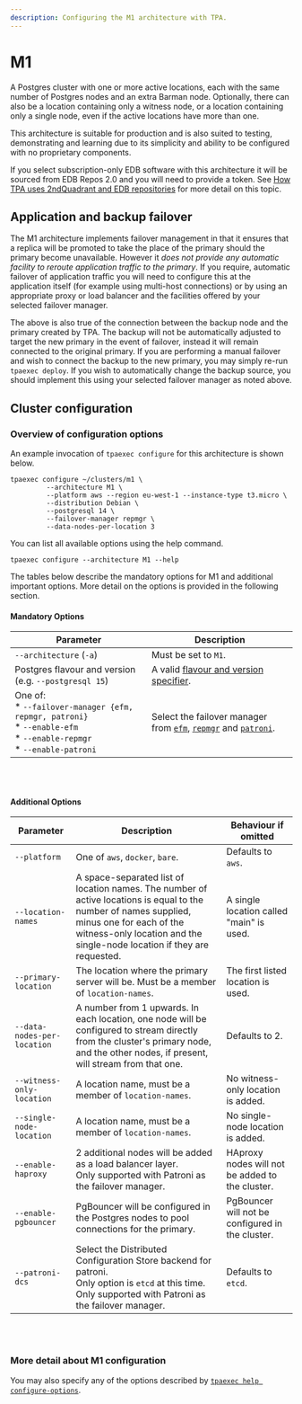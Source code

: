 ```yaml
---
description: Configuring the M1 architecture with TPA.
---
```


# M1

A Postgres cluster with one or more active locations, each with the same
number of Postgres nodes and an extra Barman node. Optionally, there can
also be a location containing only a witness node, or a location
containing only a single node, even if the active locations have more
than one.

This architecture is suitable for production and is also suited to
testing, demonstrating and learning due to its simplicity and ability to
be configured with no proprietary components.

If you select subscription-only EDB software with this architecture
it will be sourced from EDB Repos 2.0 and you will need to provide a token.
See [How TPA uses 2ndQuadrant and EDB repositories](2q_and_edb_repositories.md)
for more detail on this topic.

## Application and backup failover

The M1 architecture implements failover management in that it ensures
that a replica will be promoted to take the place of the primary should
the primary become unavailable. However it *does not provide any
automatic facility to reroute application traffic to the primary*. If
you require, automatic failover of application traffic you will need to
configure this at the application itself (for example using multi-host
connections) or by using an appropriate proxy or load balancer and the
facilities offered by your selected failover manager.

The above is also true of the connection between the backup node and the
primary created by TPA. The backup will not be automatically adjusted to
target the new primary in the event of failover, instead it will remain
connected to the original primary. If you are performing a manual
failover and wish to connect the backup to the new primary, you may
simply re-run `tpaexec deploy`. If you wish to automatically change the
backup source, you should implement this using your selected failover
manager as noted above.

## Cluster configuration

### Overview of configuration options

An example invocation of `tpaexec configure` for this architecture
is shown below.

```shell
tpaexec configure ~/clusters/m1 \
         --architecture M1 \
         --platform aws --region eu-west-1 --instance-type t3.micro \
         --distribution Debian \
         --postgresql 14 \
         --failover-manager repmgr \
         --data-nodes-per-location 3
```

You can list all available options using the help command.

```shell
tpaexec configure --architecture M1 --help
```

The tables below describe the mandatory options for M1
and additional important options.
More detail on the options is provided in the following section.

#### Mandatory Options

| Parameter                                             | Description                                                                                 |
|-------------------------------------------------------|---------------------------------------------------------------------------------------------|
| `--architecture` (`-a`)                               | Must be set to `M1`.                                                                        |
| Postgres flavour and version (e.g. `--postgresql 15`) | A valid [flavour and version specifier](tpaexec-configure.md#postgres-flavour-and-version). |
| One of: <br> * `--failover-manager {efm, repmgr, patroni}`<br> * `--enable-efm`<br> * `--enable-repmgr`<br> * `--enable-patroni`  | Select the failover manager from [`efm`](efm.md), [`repmgr`](repmgr.md) and [`patroni`](patroni.md).                                                  |


<br/><br/>

#### Additional Options

| Parameter                 | Description                                                                                                       | Behaviour if omitted                                                                                 |
|---------------------------|-------------------------------------------------------------------------------------------------------------------|------------------------------------------------------------------------------------------------------|
| `--platform`              | One of `aws`, `docker`, `bare`.                                                                                   | Defaults to `aws`.                                                                                   |
| `--location-names` | A space-separated list of location names. The number of active locations is equal to the number of names supplied, minus one for each of the witness-only location and the single-node location if they are requested. | A single location called "main" is used. |
| `--primary-location` | The location where the primary server will be. Must be a member of `location-names`. | The first listed location is used. |
| `--data-nodes-per-location` | A number from 1 upwards. In each location, one node will be configured to stream directly from the cluster's primary node, and the other nodes, if present, will stream from that one. | Defaults to 2.
| `--witness-only-location` | A location name, must be a member of `location-names`. | No witness-only location is added. |
| `--single-node-location` | A location name, must be a member of `location-names`. | No single-node location is added. |
| `--enable-haproxy`        | 2 additional nodes will be added as a load balancer layer.<br/>Only supported with Patroni as the failover manager. | HAproxy nodes will not be added to the cluster.                                                      |
| `--enable-pgbouncer`        | PgBouncer will be configured in the Postgres nodes to pool connections for the primary. | PgBouncer will not be configured in the cluster.                                                      |
| `--patroni-dcs`           | Select the Distributed Configuration Store backend for patroni.<br/>Only option is `etcd` at this time. <br/>Only supported with Patroni as the failover manager.          | Defaults to `etcd`.                                                                                  |

<br/><br/>

### More detail about M1 configuration


You may also specify any of the options described by
[`tpaexec help configure-options`](tpaexec-configure.md).

